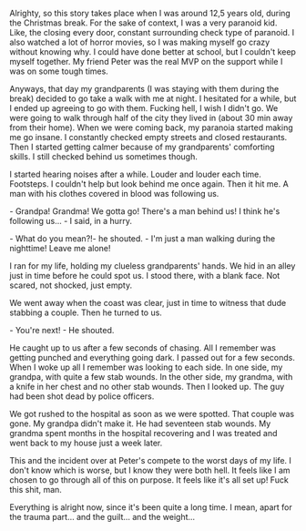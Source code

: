  

Alrighty, so this story takes place when I was around 12,5 years old, during the Christmas break. For the sake of context, I was a very paranoid kid. Like, the closing every door, constant surrounding check type of paranoid. I also watched a lot of horror movies, so I was making myself go crazy without knowing why. I could have done better at school, but I couldn't keep myself together. My friend Peter was the real MVP on the support while I was on some tough times.

Anyways, that day my grandparents (I was staying with them during the break) decided to go take a walk with me at night. I hesitated for a while, but I ended up agreeing to go with them. Fucking hell, I wish I didn't go. We were going to walk through half of the city they lived in (about 30 min away from their home). When we were coming back, my paranoia started making me go insane. I constantly checked empty streets and closed restaurants. Then I started getting calmer because of my grandparents' comforting skills. I still checked behind us sometimes though.

I started hearing noises after a while. Louder and louder each time. Footsteps. I couldn't help but look behind me once again. Then it hit me. A man with his clothes covered in blood was following us.

\- Grandpa! Grandma! We gotta go! There's a man behind us! I think he's following us... - I said, in a hurry.

\- What do you mean?!- he shouted. - I'm just a man walking during the nighttime! Leave me alone!

I ran for my life, holding my clueless grandparents' hands. We hid in an alley just in time before he could spot us. I stood there, with a blank face. Not scared, not shocked, just empty. 

We went away when the coast was clear, just in time to witness that dude stabbing a couple. Then he turned to us.

\- You're next! - He shouted.

He caught up to us after a few seconds of chasing. All I remember was getting punched and everything going dark. I passed out for a few seconds. When I woke up all I remember was looking to each side. In one side, my grandpa, with quite a few stab wounds. In the other side, my grandma, with a knife in her chest and no other stab wounds. Then I looked up. The guy had been shot dead by police officers.

We got rushed to the hospital as soon as we were spotted. That couple was gone. My grandpa didn't make it. He had seventeen stab wounds. My grandma spent months in the hospital recovering and I was treated and went back to my house just a week later. 

This and the incident over at Peter's compete to the worst days of my life. I don't know which is worse, but I know they were both hell. It feels like I am chosen to go through all of this on purpose. It feels like it's all set up! Fuck this shit, man.

Everything is alright now, since it's been quite a long time. I mean, apart for the trauma part... and the guilt... and the weight...